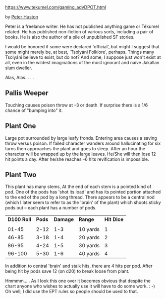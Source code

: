 https://www.tekumel.com/gaming_advDPOT.html

by [Peter Huston](mailto:phuston@capital.net)

Peter is a freelance writer. He has not published anything game or Tékumel related. He has published non-fiction of various sorts, including a pair of books. He is also the author of a pile of unpublished SF stories.

I would be honored if some were declared 'official', but might I suggest that some might merely be, at best, 'Tsolyáni Folklore', perhaps. Things many Tsolyáni believe to exist, but do not? And some, I suppose just won't exist at all, even in the wildest imaginations of the most ignorant and naïve Jakállan slum dweller.

Alas, Alas. . . .

## Pallis Weeper

Touching causes poison throw at –3 or death. If surprise there is a 1/6 chance of "bumping into" it.

## Plant One

Large pot surrounded by large leafy fronds. Entering area causes a saving throw versus poison. If failed character wanders around hallucinating for six turns then approaches the plant and goes to sleep. After an hour the character will be wrapped up by the large leaves. He/She will then lose 12 hit points a day. After he/she reaches –6 hits revification is impossible.

## Plant Two

This plant has many stems, At the end of each stem is a pointed kind of pod. One of the pods has 'shot its load' and has its pointed portion attached to the end of the pod by a long thread. There appears to be a central nod (which I later seem to refer to as the 'brain' of the plant) which shoots sticky pods out – each plant has a number of pods.

|           |      |        |          |          |
| --------- | ---- | ------ | -------- | -------- |
| **D100 Roll** | **Pods** | **Damage** | **Range**    | **Hit Dice** |
|           |      |        |          |          |
| 01-45     | 2-12 | 1-3    | 10 yards | 1        |
| 46-85     | 3-18 | 1-4    | 20 yards | 2        |
| 86-95     | 4-24 | 1-5    | 30 yards | 3        |
| 96-100    | 5-30 | 1-6    | 40 yards | 4        |

In addition to central 'brain' and stalk hits, there are 4 hits per pod. After being hit by pods save 12 (on d20) to break loose from plant.

Hmmmm….. As I look this one over it becomes obvious that despite the chart anyone who wishes to actually use it will have to do some work. : -) Oh well, I did use the EPT rules so people should be used to that.